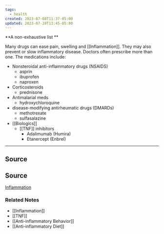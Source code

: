 ```yaml
---
tags:
  - health
created: 2023-07-08T11:37-05:00
updated: 2023-07-20T13:45-05:00
---
```

**A non-exhaustive list **

Many drugs can ease pain, swelling and [[Inflammation]]. They may also prevent or slow inflammatory disease. Doctors often prescribe more than one. The medications include:

- Nonsteroidal anti-inflammatory drugs (NSAIDS)
    - asprin
    - ibuprofen
    - naproxen
- Corticosteroids
    - prednisone
- Antimalarial meds
    - hydroxychloroquine
- disease-modifying antirheumatic drugs (DMARDs)
    - methotrexate
    - sulfasalazine
- [[Biologics]]
    - [[TNF]] inhibitors
        - Adalimumab (Humira)
        - Etanercept (Enbrel)

---

## Source

## Source

[Inflammation](https://www.webmd.com/arthritis/about-inflammation)

### Related Notes
- [[Inflammation]] 
- [[TNF]] 
- [[Anti-inflammatory Behavior]] 
- [[Anti-inflammatory Diet]]